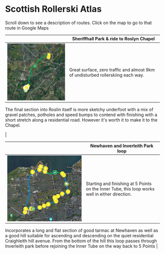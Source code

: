 <!-- Header -->
# Scottish Rollerski Atlas

Scroll down to see a description of routes. Click on the map to go to that route in Google Maps

| | Sheriffhall Park & ride to Roslyn Chapel |
|---|---|
| [![](/img/Sheriffhall-Roslyn-map.png#previewmap)](https://www.google.com/maps/d/viewer?mid=1JsZ0qoeoCehcQnX9fXjmDTCpxYl9QLdc&ll=55.90462751573069%2C-3.104388772723885&z=14) | Great surface, zero traffic and almost 9km of undisturbed rollerskiing each way.

The final section into Roslin itself is more sketchy underfoot with a mix of gravel patches, potholes and speed bumps to contend with finishing with a short stretch along a residential road. However it's worth it to make it to the Chapel.

 |

| | Newhaven and Inverleith Park loop |
|---|---|
| [![](/img/Newhaven-Inverleith-map.png#previewmap)](https://www.google.com/maps/d/viewer?mid=1JsZ0qoeoCehcQnX9fXjmDTCpxYl9QLdc&ll=55.97142126343152%2C-3.235630093367272&z=14) | Starting and finishing at 5 Points on the Inner Tube, this loop works well in either direction.

Incorporates a long and flat section of good tarmac at Newhaven as well as a good hill suitable for ascending and descending on the quiet residential Craighleith hill avenue. From the bottom of the hill this loop passes through Inverleith park before rejoining the Inner Tube on the way back to 5 Points |
